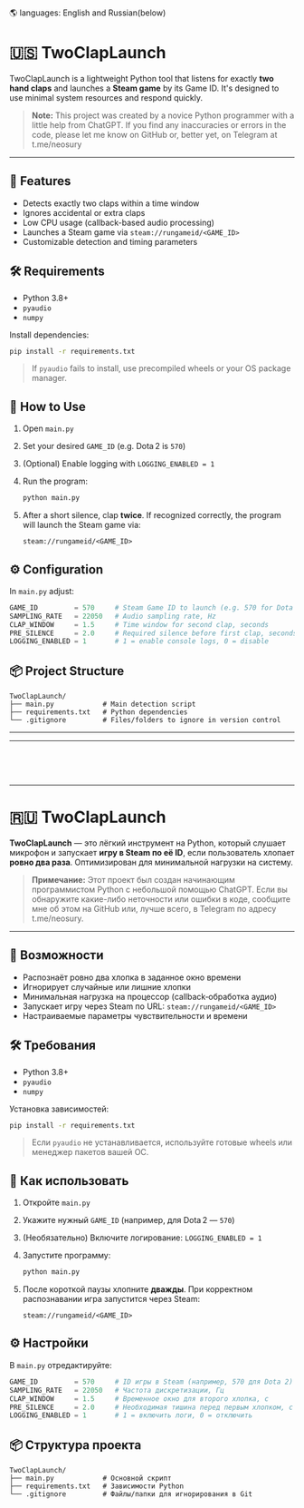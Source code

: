 🌎 languages: English and Russian(below)

# 🇺🇸 TwoClapLaunch

TwoClapLaunch is a lightweight Python tool that listens for exactly **two hand claps** and launches a **Steam game** by its Game ID. It's designed to use minimal system resources and respond quickly.

> **Note:** This project was created by a novice Python programmer with a little help from ChatGPT. If you find any inaccuracies or errors in the code, please let me know on GitHub or, better yet, on Telegram at t.me/neosury

---

## 🎯 Features

- Detects exactly two claps within a time window  
- Ignores accidental or extra claps  
- Low CPU usage (callback-based audio processing)  
- Launches a Steam game via `steam://rungameid/<GAME_ID>`  
- Customizable detection and timing parameters  

## 🛠 Requirements

- Python 3.8+  
- `pyaudio`  
- `numpy`  

Install dependencies:

```bash
pip install -r requirements.txt
````

> If `pyaudio` fails to install, use precompiled wheels or your OS package manager.

## 🚀 How to Use

1. Open `main.py`

2. Set your desired `GAME_ID` (e.g. Dota 2 is `570`)

3. (Optional) Enable logging with `LOGGING_ENABLED = 1`

4. Run the program:

   ```bash
   python main.py
   ```

5. After a short silence, clap **twice**. If recognized correctly, the program will launch the Steam game via:

   ```
   steam://rungameid/<GAME_ID>
   ```

## ⚙️ Configuration

In `main.py` adjust:

```python
GAME_ID         = 570     # Steam Game ID to launch (e.g. 570 for Dota 2)
SAMPLING_RATE   = 22050   # Audio sampling rate, Hz
CLAP_WINDOW     = 1.5     # Time window for second clap, seconds
PRE_SILENCE     = 2.0     # Required silence before first clap, seconds
LOGGING_ENABLED = 1       # 1 = enable console logs, 0 = disable
```

## 📦 Project Structure

```
TwoClapLaunch/
├── main.py            # Main detection script
├── requirements.txt   # Python dependencies
└── .gitignore         # Files/folders to ignore in version control
```

---
---
ㅤ
---
---
# 🇷🇺 TwoClapLaunch

**TwoClapLaunch** — это лёгкий инструмент на Python, который слушает микрофон и запускает **игру в Steam по её ID**, если пользователь хлопает **ровно два раза**. Оптимизирован для минимальной нагрузки на систему.

> **Примечание:** Этот проект был создан начинающим программистом Python с небольшой помощью ChatGPT. Если вы обнаружите какие-либо неточности или ошибки в коде, сообщите мне об этом на GitHub или, лучше всего, в Telegram по адресу t.me/neosury.

---

## 🎯 Возможности

* Распознаёт ровно два хлопка в заданное окно времени
* Игнорирует случайные или лишние хлопки
* Минимальная нагрузка на процессор (callback‑обработка аудио)
* Запускает игру через Steam по URL: `steam://rungameid/<GAME_ID>`
* Настраиваемые параметры чувствительности и времени

## 🛠 Требования

* Python 3.8+
* `pyaudio`
* `numpy`

Установка зависимостей:

```bash
pip install -r requirements.txt
```

> Если `pyaudio` не устанавливается, используйте готовые wheels или менеджер пакетов вашей ОС.

## 🚀 Как использовать

1. Откройте `main.py`

2. Укажите нужный `GAME_ID` (например, для Dota 2 — `570`)

3. (Необязательно) Включите логирование: `LOGGING_ENABLED = 1`

4. Запустите программу:

   ```bash
   python main.py
   ```

5. После короткой паузы хлопните **дважды**. При корректном распознавании игра запустится через Steam:

   ```
   steam://rungameid/<GAME_ID>
   ```

## ⚙️ Настройки

В `main.py` отредактируйте:

```python
GAME_ID         = 570     # ID игры в Steam (например, 570 для Dota 2)
SAMPLING_RATE   = 22050   # Частота дискретизации, Гц
CLAP_WINDOW     = 1.5     # Временное окно для второго хлопка, с
PRE_SILENCE     = 2.0     # Необходимая тишина перед первым хлопком, с
LOGGING_ENABLED = 1       # 1 = включить логи, 0 = отключить
```

## 📦 Структура проекта

```
TwoClapLaunch/
├── main.py            # Основной скрипт
├── requirements.txt   # Зависимости Python
└── .gitignore         # Файлы/папки для игнорирования в Git
```
